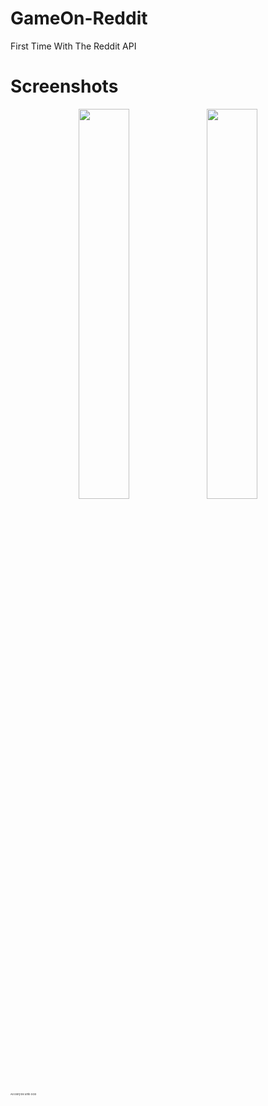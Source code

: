 # GameOn-Reddit
First Time With The Reddit API

# Screenshots

<p align="center">
<img src="https://github.com/OlayinkaPeter/GameOn-Reddit/master/app/screenshots/splash.png" width="40%">
<img src="https://github.com/OlayinkaPeterr/GameOn-Reddit/master/app/screenshots/main.png" width="40%">
</p>


<p style="font-size: 4px">All Glory be unto GOD</p>
